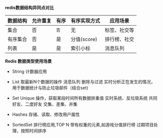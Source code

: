 **redis数据结构异同点对比**

|数据结构|允许重复|有序|有序实现方式|应用场景|
|:----    |:---|:----- |-----   |----- |
|集合|否|`否`|无|标签、社交等|
|有序集合|否|是|分值(score)|排行榜、社交|
|列表|是|是|索引小标|消息队列|


**Redis 数据类型使用场景**

 - String
    计数器应用
 - List
    取最新N个数据的操作
    消息队列
    删除与过滤
    实时分析正在发生的情况，用于数据统计与防止垃圾邮件（结合set)

 - Set
    Unique 操作，获取某段时间所有数据排重值
    实时系统、反垃圾系统
    共同好友、二度好友
    交集、差集、并集

 - Hashes
    存储、读取、修改用户属性
 - SortedSet
    排行榜应用,TOP N 
    带有权重的元素,如游戏分值排行榜
    过期项目处理，按照时间排序